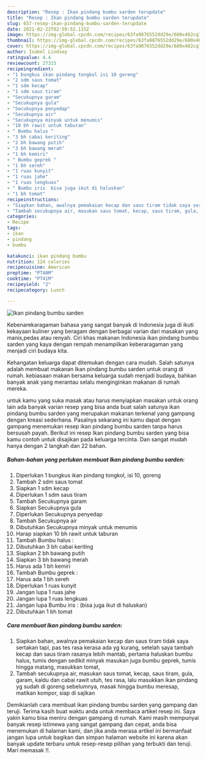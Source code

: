 ```yaml
---
description: "Resep : Ikan pindang bumbu sarden terupdate"
title: "Resep : Ikan pindang bumbu sarden terupdate"
slug: 657-resep-ikan-pindang-bumbu-sarden-terupdate
date: 2021-02-22T02:59:52.115Z
image: https://img-global.cpcdn.com/recipes/63fa9876552dd29e/680x482cq70/ikan-pindang-bumbu-sarden-foto-resep-utama.jpg
thumbnail: https://img-global.cpcdn.com/recipes/63fa9876552dd29e/680x482cq70/ikan-pindang-bumbu-sarden-foto-resep-utama.jpg
cover: https://img-global.cpcdn.com/recipes/63fa9876552dd29e/680x482cq70/ikan-pindang-bumbu-sarden-foto-resep-utama.jpg
author: Isabel Lindsey
ratingvalue: 4.4
reviewcount: 27315
recipeingredient:
- "1 bungkus ikan pindang tongkol isi 10 goreng"
- "2 sdm saus tomat"
- "1 sdm kecap"
- "1 sdm saus tiram"
- "Secukupnya garam"
- "Secukupnya gula"
- "Secukupnya penyedap"
- "Secukupnya air"
- "Secukupnya minyak untuk menumis"
- "10 bh rawit untuk taburan"
- " Bumbu halus "
- "3 bh cabai keriting"
- "2 bh bawang putih"
- "3 bh bawang merah"
- "1 bh kemiri"
- " Bumbu geprek "
- "1 bh sereh"
- "1 ruas kunyit"
- "1 ruas jahe"
- "1 ruas lengkuas"
- " Bumbu iris  bisa juga ikut di haluskan"
- "1 bh tomat"
recipeinstructions:
- "Siapkan bahan, awalnya pemakaian kecap dan saus tiram tidak saya sertakan tapi, pas tes rasa kerasa ada yg kurang, setelah saya tambah kecap dan saus tiram rasanya lebih mantab, pertama haluskan bumbu halus, tumis dengan sedikit minyak masukan juga bumbu geprek, tumis hingga matang, masukkan tomat,"
- "Tambah secukupnya air, masukan saus tomat, kecap, saus tiram, gula, garam, kaldu dan cabai rawit utuh, tes rasa, lalu masukkan ikan pindang yg sudah di goreng sebelumnya, masak hingga bumbu meresap, matikan kompor, siap di sajikan"
categories:
- Recipe
tags:
- ikan
- pindang
- bumbu

katakunci: ikan pindang bumbu 
nutrition: 124 calories
recipecuisine: American
preptime: "PT40M"
cooktime: "PT41M"
recipeyield: "2"
recipecategory: Lunch

---
```



![Ikan pindang bumbu sarden](https://img-global.cpcdn.com/recipes/63fa9876552dd29e/680x482cq70/ikan-pindang-bumbu-sarden-foto-resep-utama.jpg)

Kebenarekaragaman bahasa yang sangat banyak di Indonesia juga di ikuti kekayaan kuliner yang beragam dengan berbagai varian dari masakan yang manis,pedas atau renyah. Ciri khas makanan Indonesia ikan pindang bumbu sarden yang kaya dengan rempah menampilkan keberaragaman yang menjadi ciri budaya kita.




Kehangatan keluarga dapat ditemukan dengan cara mudah. Salah satunya adalah membuat makanan Ikan pindang bumbu sarden untuk orang di rumah. kebiasaan makan bersama keluarga sudah menjadi budaya, bahkan banyak anak yang merantau selalu menginginkan makanan di rumah mereka.

untuk kamu yang suka masak atau harus menyiapkan masakan untuk orang lain ada banyak varian resep yang bisa anda buat salah satunya ikan pindang bumbu sarden yang merupakan makanan terkenal yang gampang dengan kreasi sederhana. Pasalnya sekarang ini kamu dapat dengan gampang menemukan resep ikan pindang bumbu sarden tanpa harus bersusah payah.
Berikut ini resep Ikan pindang bumbu sarden yang bisa kamu contoh untuk disajikan pada keluarga tercinta. Dan sangat mudah hanya dengan 2 langkah dan 22 bahan.


<!--inarticleads1-->

##### Bahan-bahan yang perlukan membuat Ikan pindang bumbu sarden:

1. Diperlukan 1 bungkus ikan pindang tongkol, isi 10, goreng
1. Tambah 2 sdm saus tomat
1. Siapkan 1 sdm kecap
1. Diperlukan 1 sdm saus tiram
1. Tambah Secukupnya garam
1. Siapkan Secukupnya gula
1. Diperlukan Secukupnya penyedap
1. Tambah Secukupnya air
1. Dibutuhkan Secukupnya minyak untuk menumis
1. Harap siapkan 10 bh rawit untuk taburan
1. Tambah  Bumbu halus :
1. Dibutuhkan 3 bh cabai keriting
1. Siapkan 2 bh bawang putih
1. Siapkan 3 bh bawang merah
1. Harus ada 1 bh kemiri
1. Tambah  Bumbu geprek :
1. Harus ada 1 bh sereh
1. Diperlukan 1 ruas kunyit
1. Jangan lupa 1 ruas jahe
1. Jangan lupa 1 ruas lengkuas
1. Jangan lupa  Bumbu iris : (bisa juga ikut di haluskan)
1. Dibutuhkan 1 bh tomat




<!--inarticleads2-->

##### Cara membuat  Ikan pindang bumbu sarden:

1. Siapkan bahan, awalnya pemakaian kecap dan saus tiram tidak saya sertakan tapi, pas tes rasa kerasa ada yg kurang, setelah saya tambah kecap dan saus tiram rasanya lebih mantab, pertama haluskan bumbu halus, tumis dengan sedikit minyak masukan juga bumbu geprek, tumis hingga matang, masukkan tomat,
1. Tambah secukupnya air, masukan saus tomat, kecap, saus tiram, gula, garam, kaldu dan cabai rawit utuh, tes rasa, lalu masukkan ikan pindang yg sudah di goreng sebelumnya, masak hingga bumbu meresap, matikan kompor, siap di sajikan




Demikianlah cara membuat ikan pindang bumbu sarden yang gampang dan teruji. Terima kasih buat waktu anda untuk membaca artikel resep ini. Saya yakin kamu bisa meniru dengan gampang di rumah. Kami masih mempunyai banyak resep istimewa yang sangat gampang dan cepat, anda bisa menemukan di halaman kami, dan jika anda merasa artikel ini bermanfaat jangan lupa untuk bagikan dan simpan halaman website ini karena akan banyak update terbaru untuk resep-resep pilihan yang terbukti dan teruji. Mari memasak !!. 
